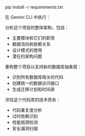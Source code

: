pip install -r requirements.txt

在 Gemini CLI 中执行：

分析这个项目的整体架构，包括：

- 主要模块和它们的职责
- 数据流向和依赖关系
- 设计模式的使用
- 潜在的架构问题

重构整个项目以支持新的数据库抽象层：

- 识别所有数据库相关的代码
- 创建统一的数据访问接口
- 生成迁移计划和时间表

评估这个代码库的技术债务：

- 代码重复度分析
- 过时依赖识别
- 性能瓶颈检测
- 安全漏洞扫描
